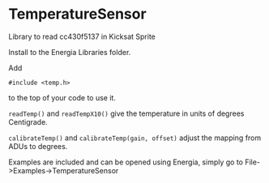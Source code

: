 TemperatureSensor
=================

Library to read cc430f5137 in Kicksat Sprite

Install to the Energia Libraries folder.

Add
~~~~~~~~
#include <temp.h>
~~~~~~~~
to the top of your code to use it.

`readTemp()` and `readTempX10()` give the temperature in units of degrees Centigrade.

`calibrateTemp()` and `calibrateTemp(gain, offset)` adjust the mapping from ADUs to degrees.

Examples are included and can be opened using Energia, simply go to File->Examples->TemperatureSensor
